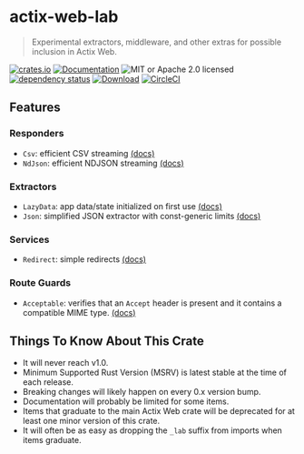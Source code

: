 # actix-web-lab

> Experimental extractors, middleware, and other extras for possible inclusion in Actix Web.

[![crates.io](https://img.shields.io/crates/v/actix-web-lab?label=latest)](https://crates.io/crates/actix-web-lab)
[![Documentation](https://docs.rs/actix-web-lab/badge.svg)](https://docs.rs/actix-web-lab/0.6.0)
![MIT or Apache 2.0 licensed](https://img.shields.io/crates/l/actix-web-lab.svg)
<br />
[![dependency status](https://deps.rs/crate/actix-web-lab/0.6.0/status.svg)](https://deps.rs/crate/actix-web-lab/0.6.0)
[![Download](https://img.shields.io/crates/d/actix-web-lab.svg)](https://crates.io/crates/actix-web-lab)
[![CircleCI](https://circleci.com/gh/robjtede/actix-web-lab/tree/main.svg?style=shield)](https://circleci.com/gh/robjtede/actix-web-lab/tree/main)

## Features
### Responders
- `Csv`: efficient CSV streaming [(docs)](https://docs.rs/actix-web-lab/latest/actix_web_lab/respond/struct.Csv.html)
- `NdJson`: efficient NDJSON streaming [(docs)](https://docs.rs/actix-web-lab/latest/actix_web_lab/respond/struct.NdJson.html)

### Extractors
- `LazyData`: app data/state initialized on first use [(docs)](https://docs.rs/actix-web-lab/latest/actix_web_lab/extract/struct.LazyData.html)
- `Json`: simplified JSON extractor with const-generic limits [(docs)](https://docs.rs/actix-web-lab/latest/actix_web_lab/extract/struct.Json.html)

### Services
- `Redirect`: simple redirects [(docs)](https://docs.rs/actix-web-lab/latest/actix_web_lab/web/struct.Redirect.html)

### Route Guards
- `Acceptable`: verifies that an `Accept` header is present and it contains a compatible MIME type. [(docs)](https://docs.rs/actix-web-lab/latest/actix_web_lab/guard/struct.Acceptable.html)


## Things To Know About This Crate

- It will never reach v1.0.
- Minimum Supported Rust Version (MSRV) is latest stable at the time of each release.
- Breaking changes will likely happen on every 0.x version bump.
- Documentation will probably be limited for some items.
- Items that graduate to the main Actix Web crate will be deprecated for at least one minor
  version of this crate.
- It will often be as easy as dropping the `_lab` suffix from imports when items graduate.
